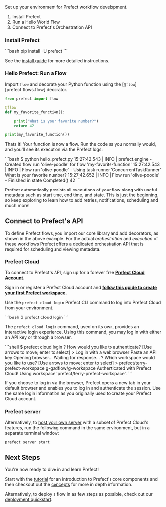 Set up your environment for Prefect workflow development.

1. Install Prefect
1. Run a Hello World Flow
1. Connect to Prefect's Orchestration API

### Install Prefect

<div class="terminal">
```bash
pip install -U prefect
```
</div>

See the [install guide](/getting-started/installation/) for more detailed instructions.

### Hello Prefect: Run a Flow

Import `flow` and decorate your Python function using the [`@flow`][prefect.flows.flow] decorator.

```python hl_lines="1 3"
from prefect import flow

@flow
def my_favorite_function():

    print("What is your favorite number?")
    return 42

print(my_favorite_function())
```

Thats it! Your function is now a flow. Run the code as you normally would, and you'll see its execution via the Prefect logs:

<div class="terminal">
```bash
$ python hello_prefect.py
15:27:42.543 | INFO    | prefect.engine - Created flow run 'olive-poodle' for flow 'my-favorite-function'
15:27:42.543 | INFO    | Flow run 'olive-poodle' - Using task runner 'ConcurrentTaskRunner'
What is your favorite number?
15:27:42.652 | INFO    | Flow run 'olive-poodle' - Finished in state Completed()
42
```
</div>

Prefect automatically persists all executions of your flow along with useful metadata such as start time, end time, and state. This is just the beginning, so keep exploring to learn how to add retries, notifications, scheduling and much more!

## Connect to Prefect's API

To define Prefect flows, you import our core library and add decorators, as shown in the above example. For the actual *orchestration* and *execution* of these workflows Prefect offers a dedicated orchestration API that is required for scheduling and viewing metadata.

### Prefect Cloud

To connect to Prefect's API, sign up for a forever free **[Prefect Cloud Account](https://app.prefect.cloud/).** 

Sign in or register a Prefect Cloud account and **[follow this guide to create your first Prefect workspace](/cloud/cloud-quickstart.md).**

Use the `prefect cloud login` Prefect CLI command to log into Prefect Cloud from your environment.

<div class="terminal">
```bash
$ prefect cloud login
```
</div>

The `prefect cloud login` command, used on its own, provides an interactive login experience. Using this command, you may log in with either an API key or through a browser.

<div class="terminal">
```shell
$ prefect cloud login
? How would you like to authenticate? [Use arrows to move; enter to select]
> Log in with a web browser
  Paste an API key
Opening browser...
Waiting for response...
? Which workspace would you like to use? [Use arrows to move; enter to select]
> prefect/terry-prefect-workspace
  g-gadflow/g-workspace
Authenticated with Prefect Cloud! Using workspace 'prefect/terry-prefect-workspace'.
```
</div>

If you choose to log in via the browser, Prefect opens a new tab in your default browser and enables you to log in and authenticate the session. Use the same login information as you originally used to create your Prefect Cloud account.


### Prefect server

Alternatively, to [host your own server](/host/index/) with a subset of Prefect Cloud's features, run the following command in the same environment, but in a separate terminal window:

```bash
prefect server start
```

## Next Steps

You're now ready to dive in and learn Prefect! 

Start with the [tutorial](/tutorial/) for an introduction to Prefect's core components and then checkout out the [concepts](/concepts/index/) for more in depth information.

Alternatively, to deploy a flow in as few steps as possible, check out our [deployment quickstart](/getting-started/deployment_quickstart/).
